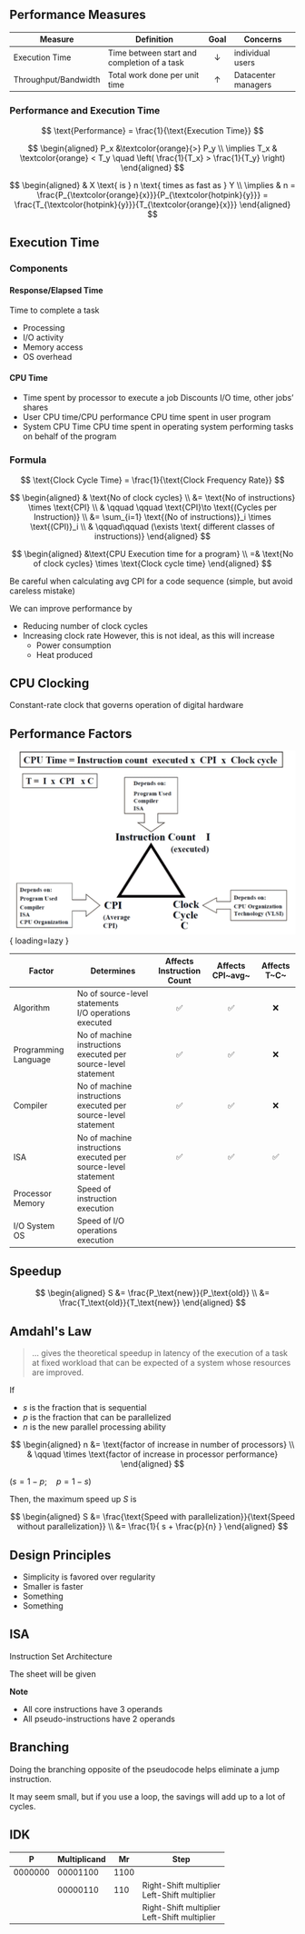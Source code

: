 ## Performance Measures

| Measure              | Definition                                  |     Goal     | Concerns            |
| -------------------- | ------------------------------------------- | :----------: | ------------------- |
| Execution Time       | Time between start and completion of a task | $\downarrow$ | individual users    |
| Throughput/Bandwidth | Total work done per unit time               |  $\uparrow$  | Datacenter managers |

### Performance and Execution Time

$$
\text{Performance} = \frac{1}{\text{Execution Time}}
$$

$$
\begin{aligned}
P_x &\textcolor{orange}{>} P_y \\
\implies T_x & \textcolor{orange} < T_y \quad \left( \frac{1}{T_x} > \frac{1}{T_y} \right)
\end{aligned}
$$

$$
\begin{aligned}
& X \text{ is } n \text{ times as fast as } Y \\
\implies & n 
= \frac{P_{\textcolor{orange}{x}}}{P_{\textcolor{hotpink}{y}}}
= \frac{T_{\textcolor{hotpink}{y}}}{T_{\textcolor{orange}{x}}}
\end{aligned}
$$

## Execution Time

### Components

#### Response/Elapsed Time

Time to complete a task

- Processing
- I/O activity
- Memory access
- OS overhead

#### CPU Time

- Time spent by processor to execute a job
  Discounts I/O time, other jobs’ shares
- User CPU time/CPU performance
  CPU time spent in user program
- System CPU Time
  CPU time spent in operating system performing tasks on behalf of the program

### Formula

$$
\text{Clock Cycle Time} = \frac{1}{\text{Clock Frequency Rate}}
$$

$$
\begin{aligned}
& \text{No of clock cycles} \\
&= \text{No of instructions} \times \text{CPI} \\
& \qquad \qquad \text{CPI}\to \text{(Cycles per Instruction)} \\
&= \sum_{i=1} \text{(No of instructions)}_i \times \text{(CPI)}_i \\
& \qquad\qquad (\exists \text{ different classes of instructions)}
\end{aligned}
$$

$$
\begin{aligned}
&\text{CPU Execution time for a program} \\
=& \text{No of clock cycles} \times \text{Clock cycle time}
\end{aligned}
$$

Be careful when calculating avg CPI for a code sequence (simple, but avoid careless mistake)

We can improve performance by

- Reducing number of clock cycles
- Increasing clock rate
  However, this is not ideal, as this will increase
    - Power consumption
    - Heat produced

## CPU Clocking

Constant-rate clock that governs operation of digital hardware

## Performance Factors

![image-20221106185825302](assets/image-20221106185825302.png){ loading=lazy }

| Factor                | Determines                                                   | Affects<br />Instruction Count | Affects CPI~avg~ | Affects T~C~ |
| --------------------- | ------------------------------------------------------------ | :----------------------------: | :--------------: | :----------: |
| Algorithm             | No of source-level statements<br />I/O operations executed   |               ✅                |        ✅         |      ❌       |
| Programming Language  | No of machine instructions executed per source-level statement |               ✅                |        ✅         |      ❌       |
| Compiler              | No of machine instructions executed per source-level statement |               ✅                |        ✅         |      ❌       |
| ISA                   | No of machine instructions executed per source-level statement |               ✅                |        ✅         |      ✅       |
| Processor<br />Memory | Speed of instruction execution                               |                                |                  |              |
| I/O System<br />OS    | Speed of I/O operations execution                            |                                |                  |              |

## Speedup

$$
\begin{aligned}
S
&= \frac{P_\text{new}}{P_\text{old}} \\
&= \frac{T_\text{old}}{T_\text{new}}
\end{aligned}
$$

## Amdahl's Law

> … gives the theoretical speedup in latency of the execution of a task at fixed workload that can be expected of a system whose resources are improved.

If

- $s$ is the fraction that is sequential
- $p$ is the fraction that can be parallelized
- $n$ is the new parallel processing ability
  
$$
\begin{aligned}
n &= \text{factor of increase in number of processors} \\
& \qquad \times \text{factor of increase in processor performance}
\end{aligned}
$$
  
$(s = 1-p; \quad p = 1-s)$

Then, the maximum speed up $S$ is

$$
\begin{aligned}
S &= 
\frac{\text{Speed with parallelization}}{\text{Speed without parallelization}} \\
&= \frac{1}{
s + \frac{p}{n}
}
\end{aligned}
$$

## Design Principles

- Simplicity is favored over regularity
- Smaller is faster
- Something
- Something

## ISA

Instruction Set Architecture

The sheet will be given

**Note**

- All core instructions have 3 operands
- All pseudo-instructions have 2 operands

## Branching

Doing the branching opposite of the pseudocode helps eliminate a jump instruction.

It may seem small, but if you use a loop, the savings will add up to a lot of cycles.

## IDK

| P       | Multiplicand | Mr   | Step                                              |
| ------- | ------------ | ---- | ------------------------------------------------- |
| 0000000 | 00001100     | 1100 |                                                   |
|         | 00000110     | 110  | Right-Shift multiplier<br />Left-Shift multiplier |
|         |              |      | Right-Shift multiplier<br />Left-Shift multiplier |
